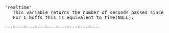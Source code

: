 <div class="mw-parser-output"><p><br />
<span id="bvrealtime"></span>
</p>
<pre>'realtime'
   This variable returns the number of seconds passed since 1970 something.
   For C buffs this is equivalent to time(NULL).
</pre>
<pre>---~---~---~---~---~---~---~---~---
</pre></div>